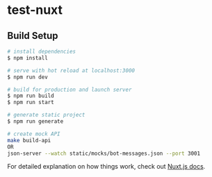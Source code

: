# test-nuxt

## Build Setup

```bash
# install dependencies
$ npm install

# serve with hot reload at localhost:3000
$ npm run dev

# build for production and launch server
$ npm run build
$ npm run start

# generate static project
$ npm run generate

# create mock API
make build-api
OR
json-server --watch static/mocks/bot-messages.json --port 3001
```

For detailed explanation on how things work, check out [Nuxt.js docs](https://nuxtjs.org).

